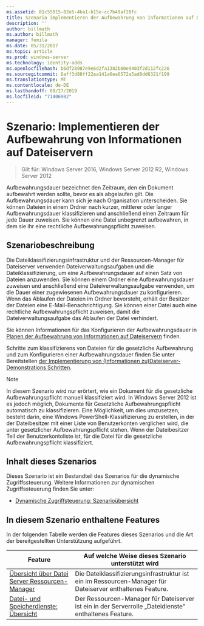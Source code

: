 ```yaml
---
ms.assetid: 81c55015-82e5-4ba1-b15e-cc7b49af28fc
title: Szenario implementieren der Aufbewahrung von Informationen auf Dateiservern
description: ''
author: billmath
ms.author: billmath
manager: femila
ms.date: 05/31/2017
ms.topic: article
ms.prod: windows-server
ms.technology: identity-adds
ms.openlocfilehash: b6df28987e9e6d2fa1382b00e9403f2d112fc226
ms.sourcegitcommit: 6aff3d88ff22ea141a6ea6572a5ad8dd6321f199
ms.translationtype: MT
ms.contentlocale: de-DE
ms.lasthandoff: 09/27/2019
ms.locfileid: "71406982"
---
```

# <a name="scenario-implement-retention-of-information-on-file-servers"></a>Szenario: Implementieren der Aufbewahrung von Informationen auf Dateiservern

>Gilt für: Windows Server 2016, Windows Server 2012 R2, Windows Server 2012

Aufbewahrungsdauer bezeichnet den Zeitraum, den ein Dokument aufbewahrt werden sollte, bevor es als abgelaufen gilt. Die Aufbewahrungsdauer kann sich je nach Organisation unterscheiden. Sie können Dateien in einem Ordner nach kurzer, mittlerer oder langer Aufbewahrungsdauer klassifizieren und anschließend einen Zeitraum für jede Dauer zuweisen. Sie können eine Datei unbegrenzt aufbewahren, in dem sie ihr eine rechtliche Aufbewahrungspflicht zuweisen.  
  
## <a name="BKMK_OVER"></a>Szenariobeschreibung  
Die Dateiklassifizierungsinfrastruktur und der Ressourcen-Manager für Dateiserver verwenden Dateiverwaltungsaufgaben und die Dateiklassifizierung, um eine Aufbewahrungsdauer auf einen Satz von Dateien anzuwenden. Sie können einem Ordner eine Aufbewahrungsdauer zuweisen und anschließend eine Dateiverwaltungsaufgabe verwenden, um die Dauer einer zugewiesenen Aufbewahrungsdauer zu konfigurieren. Wenn das Ablaufen der Dateien im Ordner bevorsteht, erhält der Besitzer der Dateien eine E-Mail-Benachrichtigung. Sie können einer Datei auch eine rechtliche Aufbewahrungspflicht zuweisen, damit die Dateiverwaltungsaufgabe das Ablaufen der Datei verhindert.  
  
Sie können Informationen für das Konfigurieren der Aufbewahrungsdauer in [Planen der Aufbewahrung von Informationen auf Dateiservern](assetId:///edf13190-7077-455a-ac01-f534064a9e0c) finden.  
  
Schritte zum klassifizierens von Dateien für die gesetzliche Aufbewahrung und zum Konfigurieren einer Aufbewahrungsdauer finden Sie unter Bereitstellen [der Implementierung von &#40;Informationen zu&#41;Dateiserver-Demonstrations Schritten](Deploy-Implementing-Retention-of-Information-on-File-Servers--Demonstration-Steps-.md).  
  
> [!NOTE]  
> In diesem Szenario wird nur erörtert, wie ein Dokument für die gesetzliche Aufbewahrungspflicht manuell klassifiziert wird. In Windows Server 2012 ist es jedoch möglich, Dokumente für Gesetzliche Aufbewahrungspflicht automatisch zu klassifizieren. Eine Möglichkeit, um dies umzusetzen, besteht darin, eine Windows PowerShell-Klassifizierung zu erstellen, in der der Dateibesitzer mit einer Liste von Benutzerkonten verglichen wird, die unter gesetzlicher Aufbewahrungspflicht stehen. Wenn der Dateibesitzer Teil der Benutzerkontoliste ist, für die Datei für die gesetzliche Aufbewahrungspflicht klassifiziert.  
  
## <a name="in-this-scenario"></a>Inhalt dieses Szenarios  
Dieses Szenario ist ein Bestandteil des Szenarios für die dynamische Zugriffssteuerung. Weitere Informationen zur dynamischen Zugriffssteuerung finden Sie unter:  
  
-   [Dynamische Zugriffsteuerung: Szenarioübersicht](Dynamic-Access-Control--Scenario-Overview.md)  
  
## <a name="BKMK_NEW"></a>In diesem Szenario enthaltene Features  
In der folgenden Tabelle werden die Features dieses Szenarios und die Art der bereitgestellten Unterstützung aufgeführt.  
  
|Feature|Auf welche Weise dieses Szenario unterstützt wird|  
|-----------|---------------------------------|  
|[Übersicht über Datei Server Ressourcen-Manager](https://technet.microsoft.com/library/hh831701.aspx)|Die Dateiklassifizierungsinfrastruktur ist ein im Ressourcen-Manager für Dateiserver enthaltenes Feature.|  
|[Datei- und Speicherdienste: Übersicht](https://technet.microsoft.com/library/hh831487.aspx)|Der Ressourcen-Manager für Dateiserver ist ein in der Serverrolle „Dateidienste“ enthaltenes Feature.|  
  
  


